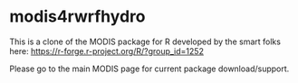 # modis4rwrfhydro

This is a clone of the MODIS package for R developed by the smart folks here:
https://r-forge.r-project.org/R/?group_id=1252

Please go to the main MODIS page for current package download/support.
